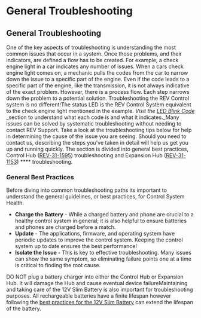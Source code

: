 # General Troubleshooting

## General Troubleshooting

One of the key aspects of troubleshooting is understanding the most common issues that occur in a system. Once those problems, and their indicators, are defined a flow has to be created. For example, a check engine light in a car indicates any number of issues. When a cars check engine light comes on, a mechanic pulls the codes from the car to narrow down the issue to a specific part of the engine. Even if the code leads to a specific part of the engine, like the transmission, it is not always indicative of the exact problem. However, there is a process flow. Each step narrows down the problem to a potential solution. Troubleshooting the REV Control system is no different!The status LED is the REV Control System equivalent to the check engine light mentioned in the example. _Visit the_ [_LED Blink Code_](status-led-blink-codes.md) _section to understand what each code is and what it indicates._Many issues can be solved by systematic troubleshooting without needing to contact REV Support. Take a look at the troubleshooting tips below for help in determining the cause of the issue you are seeing. Should you need to contact us, describing the steps you've taken in detail will help us get you up and running quickly. The section is divided into general best practices, Control Hub ([REV-31-1595](https://www.revrobotics.com/rev-31-1595/)) troubleshooting and Expansion Hub ([REV-31-1153](https://www.revrobotics.com/rev-31-1153/)) **** troubleshooting.

### General Best Practices  <a href="#general-best-practices" id="general-best-practices"></a>

Before diving into common troubleshooting paths its important to understand the general guidelines, or best practices, for Control System Health.

* **Charge the Battery** - While a charged battery and phone are crucial to a healthy control system in general; it is also helpful to ensure batteries and phones are charged before a match.
* **Update** - The applications, firmware, and operating system have periodic updates to improve the control system. Keeping the control system up to date ensures the best performance!
* **Isolate the Issue -** This is key to effective troubleshooting. Many issues can show the same symptom, so eliminating failure points one at a time is critical to finding the root cause.

DO NOT plug a battery charger into either the Control Hub or Expansion Hub. It will damage the Hub and cause eventual device failureMaintaining and taking care of the 12V Slim Battery is also important for troubleshooting purposes. All rechargeable batteries have a finite lifespan however following the [best practices for the 12V Slim Battery](../nachalo-raboty-s-control-hub/sleduyushie-shagi.md#slim-battery-best-practices) can extend the lifespan of the battery.

